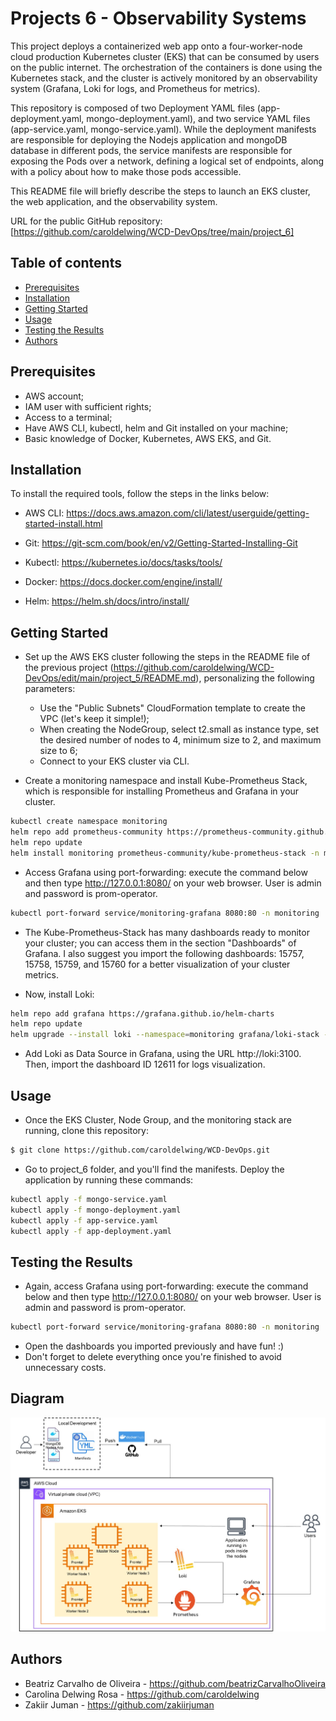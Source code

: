 # Projects 6 - Observability Systems

This project deploys a containerized web app onto a four-worker-node cloud production Kubernetes cluster (EKS) that can be consumed by users on the public internet. The orchestration of the containers is done using the Kubernetes stack, and the cluster is actively monitored by an observability system (Grafana, Loki for logs, and Prometheus for metrics).

This repository is composed of two Deployment YAML files (app-deployment.yaml, mongo-deployment.yaml), and two service YAML files (app-service.yaml, mongo-service.yaml). While the deployment manifests are responsible for deploying the Nodejs application and mongoDB database in different pods, the service manifests are responsible for exposing the Pods over a network, defining a logical set of endpoints, along with a policy about how to make those pods accessible.

This README file will briefly describe the steps to launch an EKS cluster, the web application, and the observability system.

URL for the public GitHub repository: [https://github.com/caroldelwing/WCD-DevOps/tree/main/project_6]

## Table of contents

- [Prerequisites](#prerequisites)
- [Installation](#installation)
- [Getting Started](#getting-started)
- [Usage](#usage)
- [Testing the Results](#testing-the-results)
- [Authors](#authors)

## Prerequisites

- AWS account;
- IAM user with sufficient rights;
- Access to a terminal;
- Have AWS CLI, kubectl, helm and Git installed on your machine;
- Basic knowledge of Docker, Kubernetes, AWS EKS, and Git. 

## Installation

To install the required tools, follow the steps in the links below:

- AWS CLI:
https://docs.aws.amazon.com/cli/latest/userguide/getting-started-install.html

- Git:
https://git-scm.com/book/en/v2/Getting-Started-Installing-Git

- Kubectl:
https://kubernetes.io/docs/tasks/tools/

- Docker:
https://docs.docker.com/engine/install/

- Helm:
https://helm.sh/docs/intro/install/

## Getting Started

- Set up the AWS EKS cluster following the steps in the README file of the previous project (https://github.com/caroldelwing/WCD-DevOps/edit/main/project_5/README.md), personalizing the following parameters:
    - Use the "Public Subnets" CloudFormation template to create the VPC (let's keep it simple!);
    - When creating the NodeGroup, select t2.small as instance type, set the desired number of nodes to 4, minimum size to 2, and maximum size to 6;
    - Connect to your EKS cluster via CLI.


- Create a monitoring namespace and install Kube-Prometheus Stack, which is responsible for installing Prometheus and Grafana in your cluster.
```sh
kubectl create namespace monitoring
helm repo add prometheus-community https://prometheus-community.github.io/helm-charts
helm repo update
helm install monitoring prometheus-community/kube-prometheus-stack -n monitoring
```

- Access Grafana using port-forwarding: execute the command below and then type http://127.0.0.1:8080/ on your web browser. User is admin and password is prom-operator.
```sh
kubectl port-forward service/monitoring-grafana 8080:80 -n monitoring
```

- The Kube-Prometheus-Stack has many dashboards ready to monitor your cluster; you can access them in the section "Dashboards" of Grafana. I also suggest you import the following dashboards: 15757, 15758, 15759, and 15760 for a better visualization of your cluster metrics.

- Now, install Loki:
```sh
helm repo add grafana https://grafana.github.io/helm-charts
helm repo update
helm upgrade --install loki --namespace=monitoring grafana/loki-stack --set grafana.enabled=false --set loki.enabled=true --set loki.promtail.enabled=true
```
- Add Loki as Data Source in Grafana, using the URL http://loki:3100. Then, import the dashboard ID 12611 for logs visualization.

## Usage

- Once the EKS Cluster, Node Group, and the monitoring stack are running, clone this repository:
```sh
$ git clone https://github.com/caroldelwing/WCD-DevOps.git
```

- Go to project_6 folder, and you'll find the manifests. Deploy the application by running these commands:
```sh
kubectl apply -f mongo-service.yaml
kubectl apply -f mongo-deployment.yaml
kubectl apply -f app-service.yaml
kubectl apply -f app-deployment.yaml
```

## Testing the Results

- Again, access Grafana using port-forwarding: execute the command below and then type http://127.0.0.1:8080/ on your web browser. User is admin and password is prom-operator.
```sh
kubectl port-forward service/monitoring-grafana 8080:80 -n monitoring
```
- Open the dashboards you imported previously and have fun! :)
- Don't forget to delete everything once you're finished to avoid unnecessary costs.

## Diagram

![Diagram of Project 6](Diagram-6.jpg)

## Authors

- Beatriz Carvalho de Oliveira - https://github.com/beatrizCarvalhoOliveira
- Carolina Delwing Rosa - https://github.com/caroldelwing
- Zakiir Juman - https://github.com/zakiirjuman
